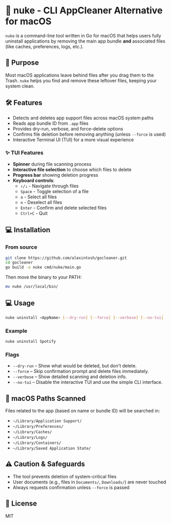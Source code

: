 # 🧹 nuke - CLI AppCleaner Alternative for macOS

`nuke` is a command-line tool written in Go for macOS that helps users fully uninstall applications by removing the main app bundle **and** associated files (like caches, preferences, logs, etc.).

## 📌 Purpose

Most macOS applications leave behind files after you drag them to the Trash. `nuke` helps you find and remove these leftover files, keeping your system clean.

## 🛠 Features

- Detects and deletes app support files across macOS system paths
- Reads app bundle ID from `.app` files
- Provides dry-run, verbose, and force-delete options
- Confirms file deletion before removing anything (unless `--force` is used)
- Interactive Terminal UI (TUI) for a more visual experience

### ✨ TUI Features

- **Spinner** during file scanning process
- **Interactive file selection** to choose which files to delete
- **Progress bar** showing deletion progress
- **Keyboard controls**:
  - `↑/↓` - Navigate through files
  - `Space` - Toggle selection of a file
  - `a` - Select all files
  - `n` - Deselect all files
  - `Enter` - Confirm and delete selected files
  - `Ctrl+C` - Quit

## 💻 Installation

### From source

```bash
git clone https://github.com/alexintosh/gocleaner.git
cd gocleaner
go build -o nuke cmd/nuke/main.go
```

Then move the binary to your PATH:

```bash
mv nuke /usr/local/bin/
```

## 💻 Usage

```bash
nuke uninstall <AppName> [--dry-run] [--force] [--verbose] [--no-tui]
```

### Example

```bash
nuke uninstall Spotify
```

### Flags

- `--dry-run` – Show what would be deleted, but don't delete.
- `--force` – Skip confirmation prompt and delete files immediately.
- `--verbose` – Show detailed scanning and deletion info.
- `--no-tui` – Disable the interactive TUI and use the simple CLI interface.

## 📂 macOS Paths Scanned

Files related to the app (based on name or bundle ID) will be searched in:

- `~/Library/Application Support/`
- `~/Library/Preferences/`
- `~/Library/Caches/`
- `~/Library/Logs/`
- `~/Library/Containers/`
- `~/Library/Saved Application State/`

## ⚠️ Caution & Safeguards

- The tool prevents deletion of system-critical files
- User documents (e.g., files in `Documents/`, `Downloads/`) are never touched
- Always requests confirmation unless `--force` is passed

## 📝 License

MIT 